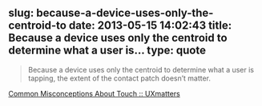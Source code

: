 slug: because-a-device-uses-only-the-centroid-to
date: 2013-05-15 14:02:43
title: Because a device uses only the centroid to determine what a user is...
type: quote
---

> Because a device uses only the centroid to determine what a user is tapping, the extent of the contact patch doesn’t matter.

[Common Misconceptions About Touch :: UXmatters](http://www.uxmatters.com/mt/archives/2013/03/common-misconceptions-about-touch.php)
